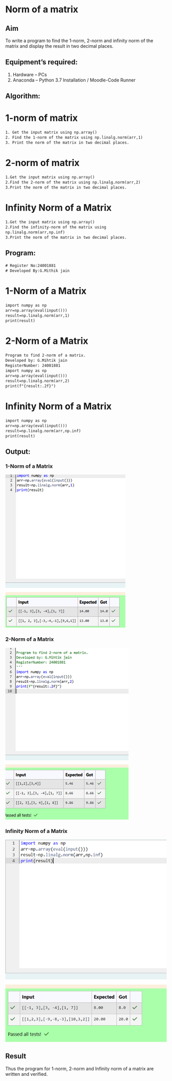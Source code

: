 # Norm of a matrix
## Aim
To write a program to find the 1-norm, 2-norm and infinity norm of the matrix and display the result in two decimal places.
## Equipment’s required:
1.	Hardware – PCs
2.	Anaconda – Python 3.7 Installation / Moodle-Code Runner
## Algorithm:

# 1-norm of matrix
    1. Get the input matrix using np.array()   
    2. Find the 1-norm of the matrix using np.linalg.norm(arr,1)
	3. Print the norm of the matrix in two decimal places.


# 2-norm of matrix
	1.Get the input matrix using np.array()   
    2.Find the 2-norm of the matrix using np.linalg.norm(arr,2)
	3.Print the norm of the matrix in two decimal places.

# Infinity Norm of a Matrix 
    1.Get the input matrix using np.array()   
    2.Find the infinity-norm of the matrix using np.linalg.norm(arr,np.inf)
	3.Print the norm of the matrix in two decimal places.

    

## Program:
```
# Register No:24001881
# Developed By:G.Mithik jain
```
# 1-Norm of a Matrix
```
import numpy as np
arr=np.array(eval(input()))
result=np.linalg.norm(arr,1)
print(result)

```
# 2-Norm of a Matrix
```
Program to find 2-norm of a matrix.
Developed by: G.Mihtik jain
RegisterNumber: 24001881
import numpy as np
arr=np.array(eval(input()))
result=np.linalg.norm(arr,2)
print(f"{result:.2f}")

```
# Infinity Norm of a Matrix

```
import numpy as np
arr=np.array(eval(input()))
result=np.linalg.norm(arr,np.inf)
print(result)

```
## Output:
### 1-Norm of a Matrix

![alt text](<Screenshot 2024-12-23 113109.png>)

### 2-Norm of a Matrix

![alt text](<Screenshot 2024-12-23 113153.png>)

### Infinity Norm of a Matrix

![alt text](<Screenshot 2024-12-23 113921.png>)

## Result
Thus the program for 1-norm, 2-norm and Infinity norm of a matrix are written and verified.
